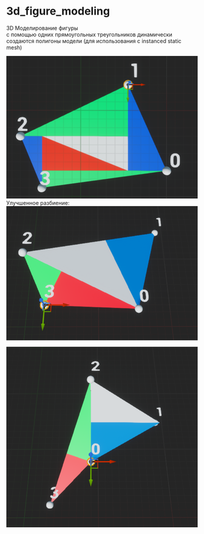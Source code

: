 # 3d_figure_modeling
3D Моделирование фигуры<br>
с помощью одних прямоугольных треугольников динамически создаются полигоны модели (для использования с instanced static mesh)

![Image alt](https://github.com/illanshon/3d_figure_modeling/blob/main/3.png)
<br>
Улучшенное разбиение: <br>
![Image alt](https://github.com/illanshon/3d_figure_modeling/blob/main/2.png)

![Image alt](https://github.com/illanshon/3d_figure_modeling/blob/main/1.png)


